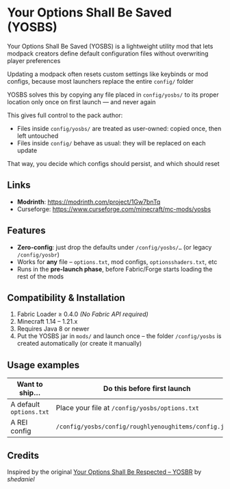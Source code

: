 # Your Options Shall Be Saved (YOSBS)

Your Options Shall Be Saved (YOSBS) is a lightweight utility mod that lets modpack creators define default configuration files without overwriting player preferences

Updating a modpack often resets custom settings like keybinds or mod configs, because most launchers replace the entire `config/` folder

YOSBS solves this by copying any file placed in `config/yosbs/` to its proper location only once on first launch — and never again

This gives full control to the pack author:

- Files inside `config/yosbs/` are treated as user-owned: copied once, then left untouched
- Files inside `config/` behave as usual: they will be replaced on each update

That way, you decide which configs should persist, and which should reset

## Links
- **Modrinth**: https://modrinth.com/project/1Gw7bnTq
- Curseforge: https://www.curseforge.com/minecraft/mc-mods/yosbs

## Features
- **Zero-config**: just drop the defaults under `/config/yosbs/…` (or legacy `/config/yosbr`)
- Works for **any** file – `options.txt`, mod configs, `optionsshaders.txt`, etc
- Runs in the **pre-launch phase**, before Fabric/Forge starts loading the rest of the mods


## Compatibility & Installation
1. Fabric Loader ≥ 0.4.0 *(No Fabric API required)*
2. Minecraft 1.14 – 1.21.x
3. Requires Java 8 or newer 
4. Put the YOSBS jar in `mods/` and launch once – the folder `/config/yosbs` is created automatically (or create it manually)



## Usage examples

| Want to ship… | Do this before first launch |
|---------------|----------------------------|
| A default `options.txt` | Place your file at `/config/yosbs/options.txt` |
| A REI config | `/config/yosbs/config/roughlyenoughitems/config.json5` |

## Credits
Inspired by the original [Your Options Shall Be Respected – YOSBR](https://modrinth.com/mod/yosbr) by *shedaniel*
